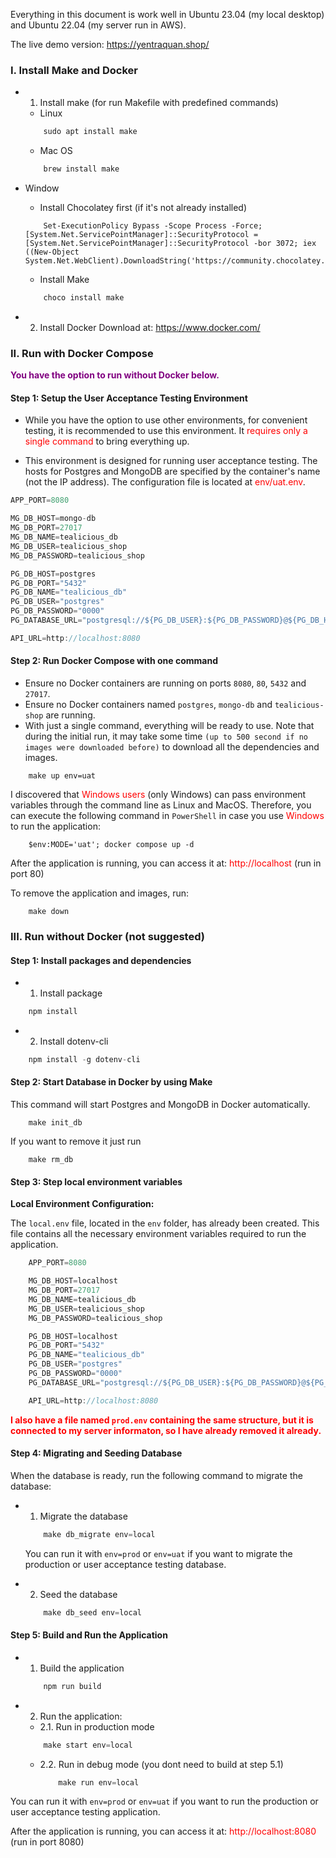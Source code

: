 Everything in this document is work well in Ubuntu 23.04 (my local desktop) and Ubuntu 22.04 (my server run in AWS).

The live demo version: https://yentraquan.shop/

### I. Install Make and Docker

-   1. Install make (for run Makefile with predefined commands)

    -   Linux

    ```js
        sudo apt install make
    ```

    -   Mac OS

    ```js
        brew install make
    ```

-   Window

    -   Install Chocolatey first (if it's not already installed)

    ```
        Set-ExecutionPolicy Bypass -Scope Process -Force; [System.Net.ServicePointManager]::SecurityProtocol = [System.Net.ServicePointManager]::SecurityProtocol -bor 3072; iex ((New-Object System.Net.WebClient).DownloadString('https://community.chocolatey.org/install.ps1'))
    ```

    -   Install Make

    ```js
        choco install make
    ```

-   2. Install Docker
       Download at: https://www.docker.com/

### II. Run with Docker Compose

<b style="color:purple">You have the option to run without Docker below.</b>

#### Step 1: Setup the User Acceptance Testing Environment

-   While you have the option to use other environments, for convenient testing, it is recommended to use this environment. It <a style="color:red">requires only a single command</a> to bring everything up.

-   This environment is designed for running user acceptance testing. The hosts for Postgres and MongoDB are specified by the container's name (not the IP address). The configuration file is located at <a style="color:red">env/uat.env</a>.

```js
APP_PORT=8080

MG_DB_HOST=mongo-db
MG_DB_PORT=27017
MG_DB_NAME=tealicious_db
MG_DB_USER=tealicious_shop
MG_DB_PASSWORD=tealicious_shop

PG_DB_HOST=postgres
PG_DB_PORT="5432"
PG_DB_NAME="tealicious_db"
PG_DB_USER="postgres"
PG_DB_PASSWORD="0000"
PG_DATABASE_URL="postgresql://${PG_DB_USER}:${PG_DB_PASSWORD}@${PG_DB_HOST}:${PG_DB_PORT}/${PG_DB_NAME}?schema=public"

API_URL=http://localhost:8080
```

#### Step 2: Run Docker Compose with one command

-   Ensure no Docker containers are running on ports `8080`, `80`, `5432` and `27017`.
-   Ensure no Docker containers named `postgres`, `mongo-db` and `tealicious-shop` are running.
-   With just a single command, everything will be ready to use. Note that during the initial run, it may take some time `(up to 500 second if no images were downloaded before)` to download all the dependencies and images.

```
    make up env=uat
```

I discovered that <a style="color:red">Windows users</a> (only Windows) can pass environment variables through the command line as Linux and MacOS. Therefore, you can execute the following command in `PowerShell` in case you use <a style="color:red">Windows</a> to run the application:

```
    $env:MODE='uat'; docker compose up -d
```

After the application is running, you can access it at: <a style="color:red">http://localhost</a> (run in port 80)

To remove the application and images, run:

```
    make down
```

### III. Run without Docker (not suggested)

#### Step 1: Install packages and dependencies

-   1. Install package

```js
    npm install
```

-   2. Install dotenv-cli

```js
    npm install -g dotenv-cli
```

#### Step 2: Start Database in Docker by using Make

This command will start Postgres and MongoDB in Docker automatically.

```
    make init_db
```

If you want to remove it just run

```
    make rm_db
```

#### Step 3: Step local environment variables

**Local Environment Configuration:**

The `local.env` file, located in the `env` folder, has already been created. This file contains all the necessary environment variables required to run the application.

```js
    APP_PORT=8080

    MG_DB_HOST=localhost
    MG_DB_PORT=27017
    MG_DB_NAME=tealicious_db
    MG_DB_USER=tealicious_shop
    MG_DB_PASSWORD=tealicious_shop

    PG_DB_HOST=localhost
    PG_DB_PORT="5432"
    PG_DB_NAME="tealicious_db"
    PG_DB_USER="postgres"
    PG_DB_PASSWORD="0000"
    PG_DATABASE_URL="postgresql://${PG_DB_USER}:${PG_DB_PASSWORD}@${PG_DB_HOST}:${PG_DB_PORT}/${PG_DB_NAME}?schema=public"

    API_URL=http://localhost:8080
```

**<b style="color:red">I also have a file named `prod.env` containing the same structure, but it is connected to my server informaton, so I have already removed it already.</b>**

#### Step 4: Migrating and Seeding Database

When the database is ready, run the following command to migrate the database:

-   1. Migrate the database

    ```js
        make db_migrate env=local
    ```

    You can run it with `env=prod` or `env=uat` if you want to migrate the production or user acceptance testing database.

-   2. Seed the database
    ```js
        make db_seed env=local
    ```

#### Step 5: Build and Run the Application

-   1. Build the application
    ```js
        npm run build
    ```
-   2.  Run the application:

    -   2.1. Run in production mode

    ```js
        make start env=local
    ```

    -   2.2. Run in debug mode (you dont need to build at step 5.1)
        ```js
            make run env=local
        ```

You can run it with `env=prod` or `env=uat` if you want to run the production or user acceptance testing application.

After the application is running, you can access it at: <a style="color:red">http://localhost:8080</a> (run in port 8080)
